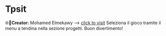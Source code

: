 # Tpsit

🌐💼**Creator:** Mohamed Elmekawy -->
[click to visit](https://mohamed-elmekawy.github.io/MohamedElmekawyTPSIT/
) 
Seleziona il gioco tramite il menu a tendina nella sezione progetti. Buon divertimento!
